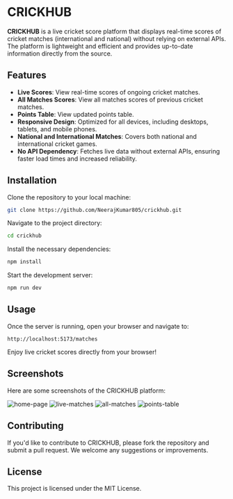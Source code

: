 
# CRICKHUB

**CRICKHUB** is a live cricket score platform that displays real-time scores of cricket matches (international and national) without relying on external APIs. The platform is lightweight and efficient and provides up-to-date information directly from the source.

## Features

- **Live Scores**: View real-time scores of ongoing cricket matches.
- **All Matches Scores**: View all matches scores of previous cricket matches.
- **Points Table**: View updated points table.
- **Responsive Design**: Optimized for all devices, including desktops, tablets, and mobile phones.
- **National and International Matches**: Covers both national and international cricket games.
- **No API Dependency**: Fetches live data without external APIs, ensuring faster load times and increased reliability.

## Installation

Clone the repository to your local machine:

```bash
git clone https://github.com/NeerajKumar805/crickhub.git
```

Navigate to the project directory:

```bash
cd crickhub
```

Install the necessary dependencies:

```bash
npm install
```

Start the development server:

```bash
npm run dev
```

## Usage

Once the server is running, open your browser and navigate to:

```
http://localhost:5173/matches
```

Enjoy live cricket scores directly from your browser!

## Screenshots

Here are some screenshots of the CRICKHUB platform:

![home-page](https://github.com/user-attachments/assets/5a981bf3-a741-4314-8bd1-f56ac21a3925)
![live-matches](https://github.com/user-attachments/assets/3dba7a93-0c33-4bdf-95fa-0e9eca32422d)
![all-matches](https://github.com/user-attachments/assets/cf8b2ab4-9212-42ec-b5b6-dc8ec56a570e)
![points-table](https://github.com/user-attachments/assets/fe1d580a-180d-4246-85f3-5ad0e6ab0bcb)

## Contributing

If you'd like to contribute to CRICKHUB, please fork the repository and submit a pull request. We welcome any suggestions or improvements.

## License

This project is licensed under the MIT License.
